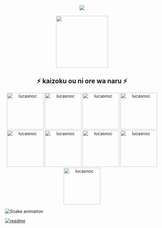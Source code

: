 <div align="center">
  <h1>
    <img src="https://readme-typing-svg.herokuapp.com/?font=Righteous&size=35&center=true&vCenter=true&width=500&height=70&duration=4000&lines=Olá!+👋;+me+chamo+Lucas!;+Meu+apelido+é+Noc;" />
  </h1>

  <div>
    <a href="https://github.com/lucasnoc">
      <img height="170em" src="https://github-readme-stats.vercel.app/api?username=Lucasnoc&show_icons=true&theme=tokyonight&include_all_commits=true&count_private=true" />
    </a>
  </div>

  <h2>⚡ kaizoku ou ni ore wa naru ⚡</h2>

  <div>
    <img height="120px" alt="lucasnoc" src="https://media.tenor.com/kGe0A0NBA8kAAAAi/one-piece-pixel.webm">
    <img height="120px" alt="lucasnoc" src="https://media.tenor.com/O8gy1gagVDoAAAAi/one-piece-pixel.webm">
    <img height="120px" alt="lucasnoc" src="https://media.tenor.com/mROQee8R0YMAAAAj/one-piece-pixel.webm">
    <img height="120px" alt="lucasnoc" src="https://media.tenor.com/cuF6gzpHkssAAAAj/one-piece-pixel.webm">
    <img height="120px" alt="lucasnoc" src="https://media.tenor.com/3WUYR2Iq8YQAAAAj/one-piece-pixel.webm">
    <img height="120px" alt="lucasnoc" src="https://media.tenor.com/u3Qr_vUH0uUAAAAj/one-piece-pixel.webm">
    <img height="120px" alt="lucasnoc" src="https://media.tenor.com/fnL58ka5djoAAAAj/one-piece-pixel.webm">
    <img height="120px" alt="lucasnoc" src="https://media.tenor.com/QNJQboOc-iQAAAAj/one-piece-pixel.webm">
    <img height="120px" alt="lucasnoc" src="https://media.tenor.com/dbkEr5d13RcAAAAj/one-piece-pixel.webm">
  </div>
</div>


![Snake animation](https://github.com/your_username/lucasnoc/blob/output/github-contribution-grid-snake.svg)

[![readme](https://github-readme-stats.vercel.app/api/pin/?lucasnoc=your_username&repo=lucasnoc&theme=react)](https://github.com/lucasnoc/lucasnoc)
